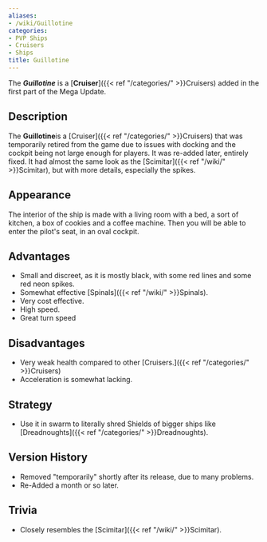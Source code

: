 ```yaml
---
aliases:
- /wiki/Guillotine
categories:
- PVP Ships
- Cruisers
- Ships
title: Guillotine
---
```


The **_Guillotine_** is a [**Cruiser**]({{< ref "/categories/" >}}Cruisers) added in the first part of the Mega Update.

## Description

The **Guillotine**is a [Cruiser]({{< ref "/categories/" >}}Cruisers) that was temporarily retired from the game due to issues with docking and the cockpit being not large enough for players. It was re-added later, entirely fixed. It had almost the same look as the [Scimitar]({{< ref "/wiki/" >}}Scimitar), but with more details, especially the spikes.

## Appearance

The interior of the ship is made with a living room with a bed, a sort of kitchen, a box of cookies and a coffee machine. Then you will be able to enter the pilot's seat, in an oval cockpit.

## Advantages

- Small and discreet, as it is mostly black, with some red lines and some red neon spikes.
- Somewhat effective [Spinals]({{< ref "/wiki/" >}}Spinals).
- Very cost effective.
- High speed.
- Great turn speed

## Disadvantages

- Very weak health compared to other [Cruisers.]({{< ref "/categories/" >}}Cruisers)
- Acceleration is somewhat lacking.

## Strategy

- Use it in swarm to literally shred Shields of bigger ships like [Dreadnoughts]({{< ref "/categories/" >}}Dreadnoughts).

## Version History 

- Removed "temporarily" shortly after its release, due to many problems.
- Re-Added a month or so later.

## Trivia

- Closely resembles the [Scimitar]({{< ref "/wiki/" >}}Scimitar).